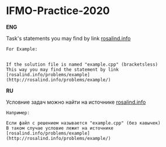 # IFMO-Practice-2020

**ENG**

Task's statements you may find by link [rosalind.info](http://rosalind.info/)
```
For Example:


If the solution file is named "example.cpp" (bracketsless)
This way you may find the statement by link [rosalind.info/problems/example](http://rosalind.info/problems/example/)
```

**RU**

Условние задач можно найти на источнике [rosalind.info](http://rosalind.info/)
```
Например: 

Если файл с решением называется "example.cpp" (без кавычек)
В таком случае условие лежит на источнике [rosalind.info/problems/example](http://rosalind.info/problems/example/)
```
